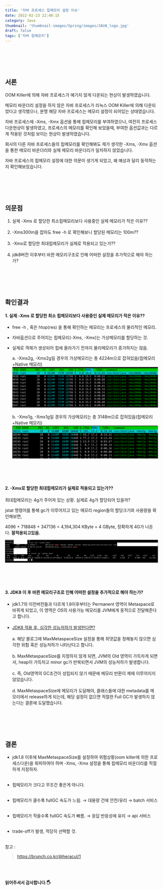 ```yaml
---
title: '자바 프로세스 힙메모리 설정 이슈'
date: 2022-02-23 22:40:15
category: Java
thumbnail: 'thumbnail-images/Spring/images/JAVA_logo.jpg'
draft: false
tags: ['자바 힙메모리']
---
```


<br>
<br>

<br>
<br>

## 서론

OOM Killer에 의해 자바 프로세스가 예기치 않게 다운되는 현상이 발생하였습니다.

메모리 바운더리 설정을 하지 않은 자바 프로세스가 리눅스 OOM Killer에 의해 다운되었다고 생각했으나, 분명 해당 자바 프로세스는 메모리 설정이 되어있는 상태였습니다.

자바 프로세스에 -Xms, -Xmx 옵션을 통해 힙메모리를 부여하였으나, 여전히 프로세스 다운현상이 발생하였고, 프로세스의 메모리를 확인해 보았을때, 부여한 옵션값과는 다르게 적용된 것처럼 보이는 현상이 발생하였습니다.

회사의 다른 자바 프로세스들의 힙메모리를 확인해봐도 제가 생각한 -Xms, -Xmx 옵션을 통한 메모리 바운더리와 실제 메모리 바운더리가 일치하지 않았습니다.

자바 프로세스의 힙메모리 설정에 대한 의문이 생기게 되었고, 왜 예상과 달리 동작하는지 확인해보았습니다.

<br>
<br>
<br>
<br>

## 의문점

1. 실제 -Xms 로 할당한 최소힙메모리보다 사용중인 실제 메모리가 작은 이유??
   <br><br>
2. -Xms300m을 잡아도 free -h 로 확인해보니 할당된 메모리는 100m??
   <br><br>
3. -Xmx로 할당한 최대힙메모리가 실제로 적용되고 있는가??
   <br><br>
4. jdk8버전 이후부터 바뀐 메모리구조로 인해 어떠한 설정을 추가적으로 해야 하는가?

<br>
<br>
<br>
<br>

## 확인결과

#### 1. 실제 -Xms 로 할당한 최소 힙메모리보다 사용중인 실제 메모리가 작은 이유??

- free -h , 혹은 htop(res) 을 통해 확인하는 메모리는 프로세스의 물리적인 메모리.

- 자바옵션으로 주어지는 힙메모리(-Xms, -Xmx)는 가상메모리를 할당하는 것.

- 실제로 객체가 생성되어 힙에 올라가기 전까지 물리메모리가 증가하지는 않음.

  a. -Xms2g, -Xmx2g일 경우의 가상메모리는 총 4224m으로 잡혀있음(힙메모리+Native 메모리) ![](./images/post3-1.png)
  <br>
  <br>
  b. -Xms1g, -Xmx1g일 경우의 가상메모리는 총 3148m으로 잡혀있음(힙메모리+Native 메모리) ![](./images/post3-2.png)

<br>
<br>
<br>

#### 2. -Xmx로 할당한 최대힙메모리가 실제로 적용되고 있는가??

최대힙메모리는 4g가 주어져 있는 상황. 실제로 4g가 할당되어 있을까?

jstat 명령어를 통해 gc가 이루어지고 있는 메모리 region들의 할당크기와 사용량을 확인해보면,

4096 + 718848 + 347136 = 4,194,304 KByte = 4 GByte, 정확하게 4G가 나온다. **잘적용되고있음.**

![](./images/post3-3.png)

<br>
<br>
<br>

#### 3. JDK8 이 후 바뀐 메모리구조로 인해 어떠한 설정을 추가적으로 해야 하는가?

- jdk1.7의 이전버전들과 다르게 1.8이후부터는 Permanent 영역이 Metaspace로 바뀌게 되었고, 이 영역은 OS의 사용가능 메모리를 JVM에게 동적으로 전달해준다고 합니다.
  <br><br>
- [JDK8 적용 후, 심각한 성능저하가 발생한다면?](https://brunch.co.kr/@heracul/1) <br><br>
  a. 해당 블로그에 MaxMetaspaceSize 설정을 통해 최댓값을 정해놓지 않으면 심각한 위험 혹은 성능저하가 나타난다고 합니다. <br><br>
  b. MaxMetaspaceSize를 지정하지 않게 되면, JVM의 Old 영역이 가득차게 되면서, heap이 가득차고 minor gc가 반복되면서 JVM의 성능저하가 발생합니다. <br><br>
  c. 즉, Old영역의 GC조건이 성립되지 않기 때문에 메모리 반환이 제때 이루어지지 않았습니다.<br><br>
  d. MaxMetaspaceSize에 메모리가 도달해야, 클래스들에 대한 metadata를 메모리에서 release하게 되는데, 해당 설정이 없으면 적절한 Full GC가 발생하지 않는다는 결론에 도달했습니다.

<br>
<br>
<br>
<br>

## 결론

- jdk1.8 이후에 MaxMetaspaceSize를 설정하여 위험상황(oom killer에 의한 프로세스다운)을 회피하여야 하며
  -Xms, -Xmx 설정을 통해 힙메모리 바운더리를 적절하게 지정하자. <br><br>

- 힙메모리가 크다고 무조건 좋은게 아니다. <br><br>

- 힙메모리가 클수록 fullGC 속도가 느림. → 대용량 건에 안전/유리 → batch 서비스 <br><br>

- 힙메모리가 작을수록 fullGC 속도가 빠름. → 응답 반응성에 유리 → api 서비스 <br><br>

- trade-off가 발생, 적당히 선택할 것. <br><br>

참고 :

> https://brunch.co.kr/@heracul/1

<br>
<br>

#### 읽어주셔서 감사합니다.🖐
